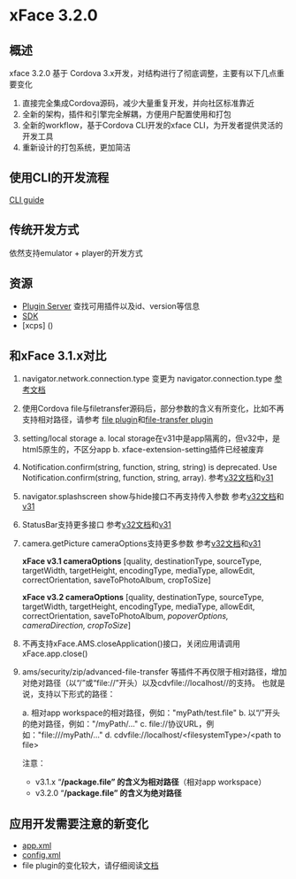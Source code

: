 # xFace 3.2.0

## 概述

xface 3.2.0 基于 Cordova 3.x开发，对结构进行了彻底调整，主要有以下几点重要变化

1. 直接完全集成Cordova源码，减少大量重复开发，并向社区标准靠近
2. 全新的架构，插件和引擎完全解耦，方便用户配置使用和打包
3. 全新的workflow，基于Cordova CLI开发的xface CLI，为开发者提供灵活的开发工具
4. 重新设计的打包系统，更加简洁

## 使用CLI的开发流程
[CLI guide](http://gitlab.polyvi.com/xface/xface-docs/blob/master/docs/cli.md)

## 传统开发方式
依然支持emulator + player的开发方式

## 资源
* [Plugin Server](http://plugins.polyvi.net:5984/) 查找可用插件以及id、version等信息
* [SDK](http://192.168.2.209:8081/)
* [xcps] ()


## 和xFace 3.1.x对比

1. navigator.network.connection.type 变更为 navigator.connection.type
[参考文档](http://192.168.2.209:8081/classes/cordova-plugin-network-information.html)

2. 使用Cordova file与filetransfer源码后，部分参数的含义有所变化，比如不再支持相对路径，请参考
[file plugin](https://github.com/apache/cordova-plugin-file/blob/master/doc/index.md)和[file-transfer plugin](
https://github.com/apache/cordova-plugin-file-transfer/blob/master/doc/index.md)

3. setting/local storage
   a. local storage在v31中是app隔离的，但v32中，是html5原生的，不区分app
   b. xface-extension-setting插件已经被废弃

4. Notification.confirm(string, function, string, string) is deprecated.  Use Notification.confirm(string, function, string, array).
参考[v32文档](
http://cordova.apache.org/docs/en/3.3.0/cordova_notification_notification.md.html#notification.confirm)和[v31](
http://apollo.polyvi.com/doc/xFaceSDK/classes/Notification.html#method_confirm)

5. navigator.splashscreen show与hide接口不再支持传入参数
参考[v32文档](
http://cordova.apache.org/docs/en/3.3.0/cordova_splashscreen_splashscreen.md.html#Splashscreen)和[v31](
http://apollo.polyvi.com/doc/xFaceSDK/classes/SplashSreen.html#method_hide)

6. StatusBar支持更多接口 
参考[v32文档](
https://github.com/apache/cordova-plugins/blob/master/statusbar/README.md)和[v31](
http://apollo.polyvi.com/doc/xFaceSDK/classes/StatusBar.html)

7. camera.getPicture cameraOptions支持更多参数
参考[v32文档](http://cordova.apache.org/docs/en/3.3.0/cordova_camera_camera.md.html#cameraOptions)和[v31](
http://apollo.polyvi.com/doc/xFaceSDK/classes/Camera.html#method_getPicture)

   **xFace v3.1 cameraOptions**
 [quality, destinationType, sourceType, targetWidth, targetHeight, encodingType, mediaType, allowEdit, correctOrientation, saveToPhotoAlbum, cropToSize]

   **xFace v3.2 cameraOptions**
[quality, destinationType, sourceType, targetWidth, targetHeight, encodingType, mediaType, allowEdit, correctOrientation, saveToPhotoAlbum, *popoverOptions, cameraDirection, cropToSize*]

8. 不再支持xFace.AMS.closeApplication()接口，关闭应用请调用xFace.app.close()

9. ams/security/zip/advanced-file-transfer 等插件不再仅限于相对路径，增加对绝对路径（以“/”或“file://”开头）以及cdvfile://localhost/<filesystemType>/<path to file>的支持。
也就是说，支持以下形式的路径：

   a. 相对app workspace的相对路径，例如："myPath/test.file"
   b. 以“/”开头的绝对路径，例如："/myPath/..."
   c. file://协议URL，例如："file:///myPath/..."
   d. cdvfile://localhost/\<filesystemType>/\<path to file>

   注意：

   * v3.1.x “**/**package.file” 的含义为**相对路径**（相对app workspace）
   * v3.2.0 “**/**package.file” 的含义为**绝对路径**

## 应用开发需要注意的新变化
* [app.xml](http://gitlab.polyvi.com/xface/xface-docs/blob/master/docs/appxml.md)
* [config.xml](http://gitlab.polyvi.com/xface/xface-docs/blob/master/docs/config.md)
* file plugin的变化较大，请仔细阅读[文档](http://gitlab.polyvi.com/xface/cordova-plugin-file/blob/master/doc/index.md)